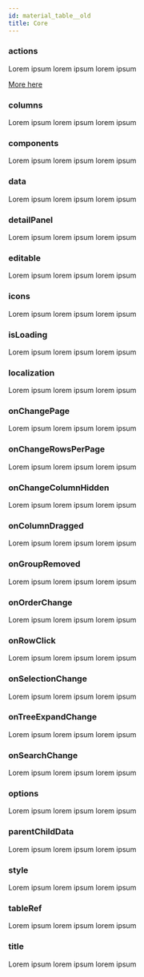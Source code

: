 ```yaml
---
id: material_table__old
title: Core
---
```


### actions

Lorem ipsum lorem ipsum lorem ipsum

[More here]()

### columns

Lorem ipsum lorem ipsum lorem ipsum

### components

Lorem ipsum lorem ipsum lorem ipsum

### data

Lorem ipsum lorem ipsum lorem ipsum

### detailPanel

Lorem ipsum lorem ipsum lorem ipsum

### editable

Lorem ipsum lorem ipsum lorem ipsum

### icons

Lorem ipsum lorem ipsum lorem ipsum

### isLoading

Lorem ipsum lorem ipsum lorem ipsum

### localization

Lorem ipsum lorem ipsum lorem ipsum

### onChangePage

Lorem ipsum lorem ipsum lorem ipsum

### onChangeRowsPerPage

Lorem ipsum lorem ipsum lorem ipsum

### onChangeColumnHidden

Lorem ipsum lorem ipsum lorem ipsum

### onColumnDragged

Lorem ipsum lorem ipsum lorem ipsum

### onGroupRemoved

Lorem ipsum lorem ipsum lorem ipsum

### onOrderChange

Lorem ipsum lorem ipsum lorem ipsum

### onRowClick

Lorem ipsum lorem ipsum lorem ipsum

### onSelectionChange

Lorem ipsum lorem ipsum lorem ipsum

### onTreeExpandChange

Lorem ipsum lorem ipsum lorem ipsum

### onSearchChange

Lorem ipsum lorem ipsum lorem ipsum

### options

Lorem ipsum lorem ipsum lorem ipsum

### parentChildData

Lorem ipsum lorem ipsum lorem ipsum

### style

Lorem ipsum lorem ipsum lorem ipsum

### tableRef

Lorem ipsum lorem ipsum lorem ipsum

### title

Lorem ipsum lorem ipsum lorem ipsum
